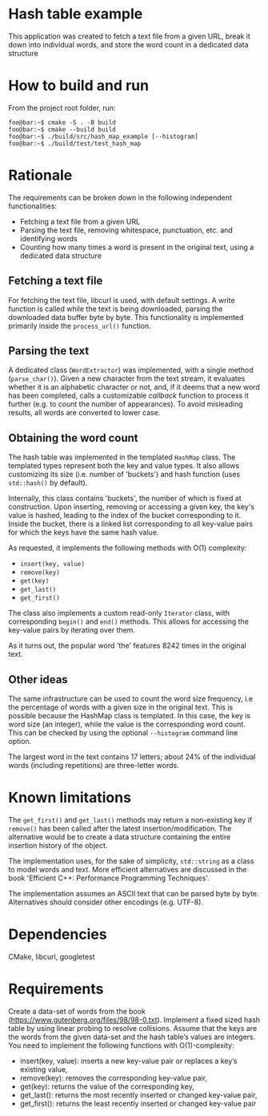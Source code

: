 # Hash table example

This application was created to fetch a text file from a given URL, break it down into individual words, and store the word count in a dedicated data structure

# How to build and run

From the project root folder, run:

```console
foo@bar:~$ cmake -S . -B build
foo@bar:~$ cmake --build build
foo@bar:~$ ./build/src/hash_map_example [--histogram]
foo@bar:~$ ./build/test/test_hash_map
```

# Rationale

The requirements can be broken down in the following independent functionalities:

- Fetching a text file from a given URL
- Parsing the text file, removing whitespace, punctuation, etc. and identifying words
- Counting how many times a word is present in the original text, using a dedicated data structure

## Fetching a text file

For fetching the text file, libcurl is used, with default settings. A write function is called while the text is being downloaded, parsing the downloaded data buffer byte by byte. This functionality is implemented primarily inside the ``process_url()`` function.

## Parsing the text

A dedicated class (``WordExtractor``) was implemented, with a single method (``parse_char()``). Given a new character from the text stream, it evaluates whether it is an alphabetic character or not, and, if it deems that a new word has been completed, calls a customizable _callback_ function to process it further (e.g. to count the number of appearances). To avoid misleading results, all words are converted to lower case.

## Obtaining the word count

The hash table was implemented in the templated ``HashMap`` class. The templated types represent both the key and value types. It also allows customizing its size (i.e. number of 'buckets') and hash function (uses ``std::hash()`` by default).

Internally, this class contains 'buckets', the number of which is fixed at construction. Upon inserting, removing or accessing a given key, the key's value is hashed, leading to the index of the bucket corresponding to it. Inside the bucket, there is a linked list corresponding to all key-value pairs for which the keys have the same hash value.

As requested, it implements the following methods with O(1) complexity:

- ``insert(key, value)``
- ``remove(key)``
- ``get(key)``
- ``get_last()``
- ``get_first()``

The class also implements a custom read-only ``Iterator`` class, with corresponding ``begin()`` and ``end()`` methods. This allows for accessing the key-value pairs by iterating over them.

As it turns out, the popular word 'the' features 8242 times in the original text. 

## Other ideas

The same infrastructure can be used to count the word size frequency, i.e the percentage of words with a given size in the original text. This is possible because the HashMap class is templated. In this case, the key is word size (an integer), while the value is the corresponding word count. This can be checked by using the optional ``--histogram`` command line option.

The largest word in the text contains 17 letters; about 24% of the individual words (including repetitions) are three-letter words.

# Known limitations

The ``get_first()`` and ``get_last()`` methods may return a non-existing key if ``remove()`` has been called after the latest insertion/modification. The alternative would be to create a data structure containing the entire insertion history of the object.

The implementation uses, for the sake of simplicity, ``std::string`` as a class to model words and text. More efficient alternatives are discussed in the book 'Efficient C++: Performance Programming Techniques'.

The implementation assumes an ASCII text that can be parsed byte by byte. Alternatives should consider other encodings (e.g. UTF-8).

# Dependencies

CMake, libcurl, googletest

# Requirements

Create a data-set of words from the book (https://www.gutenberg.org/files/98/98-0.txt). Implement a fixed sized hash table by using linear probing to resolve collisions. Assume that the keys are the words from the given data-set and the hash table’s values are integers. You need to implement the following functions with O(1)-complexity:

- insert(key, value): inserts a new key-value pair or replaces a key’s existing value,
- remove(key): removes the corresponding key-value pair,
- get(key): returns the value of the corresponding key,
- get_last(): returns the most recently inserted or changed key-value pair,
- get_first(): returns the least recently inserted or changed key-value pair